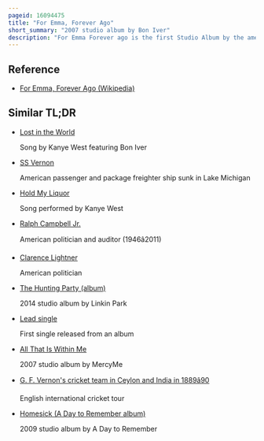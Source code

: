 ```yaml
---
pageid: 16094475
title: "For Emma, Forever Ago"
short_summary: "2007 studio album by Bon Iver"
description: "For Emma Forever ago is the first Studio Album by the american Indie Folk Band Bon Iver. It was first self-released in July 2007 and later saw widespread Release in february 2008 on the Label Jagjaguwar. The Album is the Work of singer-songwriter Justin Vernon. While Living in raleigh north Carolina Vernon fell ill with Mononucleosis and a liver Infection and became frustrated with his Songwriting and Life. He left raleigh and drove to his Father's remote hunting Cabin an Hour Northwest of his Hometown of Eau Claire Wisconsin hoping to be alone."
---
```


## Reference

- [For Emma, Forever Ago (Wikipedia)](https://en.wikipedia.org/?curid=16094475)

## Similar TL;DR

- [Lost in the World](/tldr/en/lost-in-the-world)

  Song by Kanye West featuring Bon Iver

- [SS Vernon](/tldr/en/ss-vernon)

  American passenger and package freighter ship sunk in Lake Michigan

- [Hold My Liquor](/tldr/en/hold-my-liquor)

  Song performed by Kanye West

- [Ralph Campbell Jr.](/tldr/en/ralph-campbell-jr)

  American politician and auditor (1946â2011)

- [Clarence Lightner](/tldr/en/clarence-lightner)

  American politician

- [The Hunting Party (album)](/tldr/en/the-hunting-party-album)

  2014 studio album by Linkin Park

- [Lead single](/tldr/en/lead-single)

  First single released from an album

- [All That Is Within Me](/tldr/en/all-that-is-within-me)

  2007 studio album by MercyMe

- [G. F. Vernon's cricket team in Ceylon and India in 1889â90](/tldr/en/g-f-vernons-cricket-team-in-ceylon-and-india-in-188990)

  English international cricket tour

- [Homesick (A Day to Remember album)](/tldr/en/homesick-a-day-to-remember-album)

  2009 studio album by A Day to Remember
